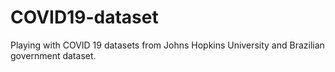 # COVID19-dataset
Playing with COVID 19 datasets from Johns Hopkins University and Brazilian government dataset.
